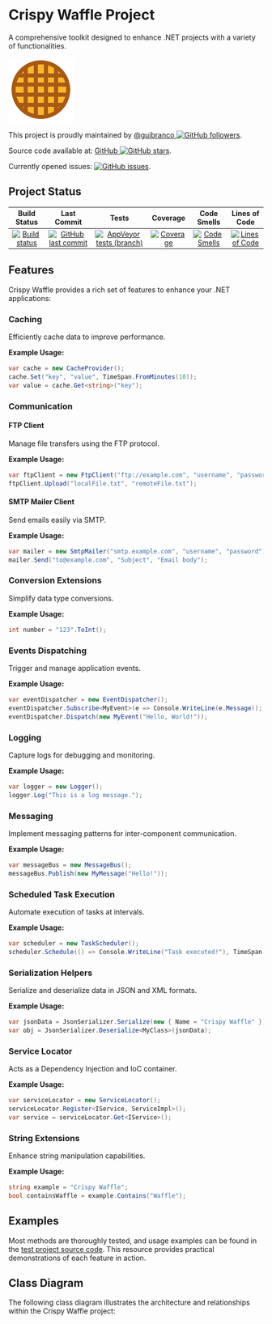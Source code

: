 # Crispy Waffle Project

A comprehensive toolkit designed to enhance .NET projects with a variety of functionalities.

![Crispy Waffle Logo](https://raw.githubusercontent.com/guibranco/CrispyWaffle/main/logo.png)

This project is proudly maintained by [@guibranco ![GitHub followers](https://img.shields.io/github/followers/guibranco?style=social)](https://github.com/guibranco).

Source code available at: [GitHub ![GitHub stars](https://img.shields.io/github/stars/guibranco/CrispyWaffle?style=social)](https://github.com/guibranco/CrispyWaffle).

Currently opened issues: [![GitHub issues](https://img.shields.io/github/issues/guibranco/crispywaffle)](https://github.com/guibranco/crispywaffle/issues).

## Project Status

| Build Status | Last Commit | Tests | Coverage | Code Smells | Lines of Code |
|:------------:|:-----------:|:-----:|:---------:|:-----------:|:-------------:|
| [![Build status](https://ci.appveyor.com/api/projects/status/dr93gad0na076ng3/branch/main?svg=true)](https://ci.appveyor.com/project/guibranco/crispywaffle/branch/main) | [![GitHub last commit](https://img.shields.io/github/last-commit/guibranco/CrispyWaffle/main)](https://github.com/guibranco/CrispyWaffle) | [![AppVeyor tests (branch)](https://img.shields.io/appveyor/tests/guibranco/crispywaffle/main?compact_message)](https://ci.appveyor.com/project/guibranco/crispywaffle/branch/main/tests) | [![Coverage](https://sonarcloud.io/api/project_badges/measure?project=guibranco_CrispyWaffle&metric=coverage)](https://sonarcloud.io/dashboard?id=guibranco_CrispyWaffle) | [![Code Smells](https://sonarcloud.io/api/project_badges/measure?project=guibranco_CrispyWaffle&metric=code_smells)](https://sonarcloud.io/dashboard?id=guibranco_CrispyWaffle) | [![Lines of Code](https://sonarcloud.io/api/project_badges/measure?project=guibranco_CrispyWaffle&metric=ncloc)](https://sonarcloud.io/dashboard?id=guibranco_CrispyWaffle) |

## Features

Crispy Waffle provides a rich set of features to enhance your .NET applications:

### Caching
Efficiently cache data to improve performance.

**Example Usage:**
```csharp
var cache = new CacheProvider();
cache.Set("key", "value", TimeSpan.FromMinutes(10));
var value = cache.Get<string>("key");
```

### Communication
#### FTP Client
Manage file transfers using the FTP protocol.

**Example Usage:**
```csharp
var ftpClient = new FtpClient("ftp://example.com", "username", "password");
ftpClient.Upload("localFile.txt", "remoteFile.txt");
```

#### SMTP Mailer Client
Send emails easily via SMTP.

**Example Usage:**
```csharp
var mailer = new SmtpMailer("smtp.example.com", "username", "password");
mailer.Send("to@example.com", "Subject", "Email body");
```

### Conversion Extensions
Simplify data type conversions.

**Example Usage:**
```csharp
int number = "123".ToInt();
```

### Events Dispatching
Trigger and manage application events.

**Example Usage:**
```csharp
var eventDispatcher = new EventDispatcher();
eventDispatcher.Subscribe<MyEvent>(e => Console.WriteLine(e.Message));
eventDispatcher.Dispatch(new MyEvent("Hello, World!"));
```

### Logging
Capture logs for debugging and monitoring.

**Example Usage:**
```csharp
var logger = new Logger();
logger.Log("This is a log message.");
```

### Messaging
Implement messaging patterns for inter-component communication.

**Example Usage:**
```csharp
var messageBus = new MessageBus();
messageBus.Publish(new MyMessage("Hello!"));
```

### Scheduled Task Execution
Automate execution of tasks at intervals.

**Example Usage:**
```csharp
var scheduler = new TaskScheduler();
scheduler.Schedule(() => Console.WriteLine("Task executed!"), TimeSpan.FromMinutes(1));
```

### Serialization Helpers
Serialize and deserialize data in JSON and XML formats.

**Example Usage:**
```csharp
var jsonData = JsonSerializer.Serialize(new { Name = "Crispy Waffle" });
var obj = JsonSerializer.Deserialize<MyClass>(jsonData);
```

### Service Locator
Acts as a Dependency Injection and IoC container.

**Example Usage:**
```csharp
var serviceLocator = new ServiceLocator();
serviceLocator.Register<IService, ServiceImpl>();
var service = serviceLocator.Get<IService>();
```

### String Extensions
Enhance string manipulation capabilities.

**Example Usage:**
```csharp
string example = "Crispy Waffle";
bool containsWaffle = example.Contains("Waffle");
```

## Examples

Most methods are thoroughly tested, and usage examples can be found in the [test project source code](https://github.com/guibranco/CrispyWaffle). This resource provides practical demonstrations of each feature in action.

## Class Diagram

The following class diagram illustrates the architecture and relationships within the Crispy Waffle project:

<script src="https://zoomhub.net/alVEz.js?width=800px&height=auto&border=none"></script>
